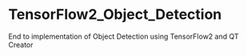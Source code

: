 # TensorFlow2_Object_Detection
End to implementation of Object Detection using TensorFlow2 and QT Creator
